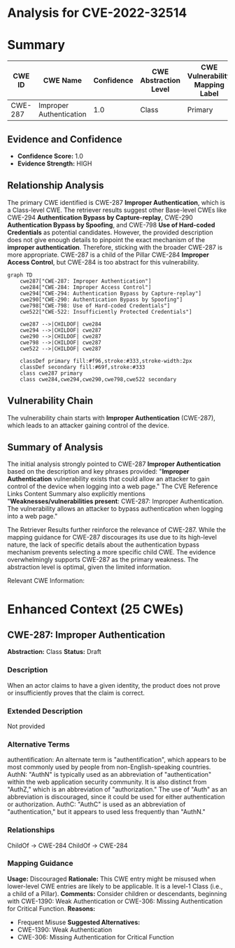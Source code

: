 # Analysis for CVE-2022-32514

# Summary
| CWE ID | CWE Name | Confidence | CWE Abstraction Level | CWE Vulnerability Mapping Label | CWE-Vulnerability Mapping Notes |
|---|---|---|---|---|---|
| CWE-287 | Improper Authentication | 1.0 | Class | Primary | Discouraged |

## Evidence and Confidence

*   **Confidence Score:** 1.0
*   **Evidence Strength:** HIGH

## Relationship Analysis
The primary CWE identified is CWE-287 **Improper Authentication**, which is a Class-level CWE. The retriever results suggest other Base-level CWEs like CWE-294 **Authentication Bypass by Capture-replay**, CWE-290 **Authentication Bypass by Spoofing**, and CWE-798 **Use of Hard-coded Credentials** as potential candidates. However, the provided description does not give enough details to pinpoint the exact mechanism of the **improper authentication**. Therefore, sticking with the broader CWE-287 is more appropriate. CWE-287 is a child of the Pillar CWE-284 **Improper Access Control**, but CWE-284 is too abstract for this vulnerability.

```mermaid
graph TD
    cwe287["CWE-287: Improper Authentication"]
    cwe284["CWE-284: Improper Access Control"]
    cwe294["CWE-294: Authentication Bypass by Capture-replay"]
    cwe290["CWE-290: Authentication Bypass by Spoofing"]
    cwe798["CWE-798: Use of Hard-coded Credentials"]
    cwe522["CWE-522: Insufficiently Protected Credentials"]

    cwe287 -->|CHILDOF| cwe284
    cwe294 -->|CHILDOF| cwe287
    cwe290 -->|CHILDOF| cwe287
    cwe798 -->|CHILDOF| cwe287
    cwe522 -->|CHILDOF| cwe287
    
    classDef primary fill:#f96,stroke:#333,stroke-width:2px
    classDef secondary fill:#69f,stroke:#333
    class cwe287 primary
    class cwe284,cwe294,cwe290,cwe798,cwe522 secondary
```

## Vulnerability Chain
The vulnerability chain starts with **Improper Authentication** (CWE-287), which leads to an attacker gaining control of the device.

## Summary of Analysis
The initial analysis strongly pointed to CWE-287 **Improper Authentication** based on the description and key phrases provided: "**Improper Authentication** vulnerability exists that could allow an attacker to gain control of the device when logging into a web page." The CVE Reference Links Content Summary also explicitly mentions "**Weaknesses/vulnerabilities present**: CWE-287: Improper Authentication. The vulnerability allows an attacker to bypass authentication when logging into a web page."

The Retriever Results further reinforce the relevance of CWE-287. While the mapping guidance for CWE-287 discourages its use due to its high-level nature, the lack of specific details about the authentication bypass mechanism prevents selecting a more specific child CWE. The evidence overwhelmingly supports CWE-287 as the primary weakness. The abstraction level is optimal, given the limited information.

Relevant CWE Information:

# Enhanced Context (25 CWEs)

## CWE-287: Improper Authentication
**Abstraction:** Class
**Status:** Draft

### Description
When an actor claims to have a given identity, the product does not prove or insufficiently proves that the claim is correct.

### Extended Description
Not provided

### Alternative Terms
authentification: An alternate term is "authentification", which appears to be most commonly used by people from non-English-speaking countries.
AuthN: "AuthN" is typically used as an abbreviation of "authentication" within the web application security community. It is also distinct from "AuthZ," which is an abbreviation of "authorization." The use of "Auth" as an abbreviation is discouraged, since it could be used for either authentication or authorization.
AuthC: "AuthC" is used as an abbreviation of "authentication," but it appears to used less frequently than "AuthN."

### Relationships
ChildOf -> CWE-284
ChildOf -> CWE-284

### Mapping Guidance
**Usage:** Discouraged
**Rationale:** This CWE entry might be misused when lower-level CWE entries are likely to be applicable. It is a level-1 Class (i.e., a child of a Pillar).
**Comments:** Consider children or descendants, beginning with CWE-1390: Weak Authentication or CWE-306: Missing Authentication for Critical Function.
**Reasons:**
- Frequent Misuse
**Suggested Alternatives:**
- CWE-1390: Weak Authentication
- CWE-306: Missing Authentication for Critical Function